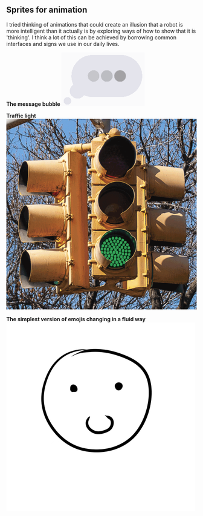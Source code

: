 ## Sprites for animation

I tried thinking of animations that could create an illusion that a robot is more intelligent than it actually is by exploring ways of how to show that it is 'thinking'.
I think a lot of this can be achieved by borrowing common interfaces and signs we use in our daily lives.


**The message bubble**
![message bubble](/media/messagebubble.gif)


**Traffic light**
![traffic light](/media/trafficlight.gif)


**The simplest version of emojis changing in a fluid way**
![emoji](/media/emoji.gif)
